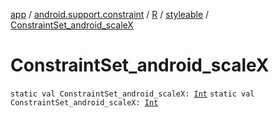 [app](../../../index.md) / [android.support.constraint](../../index.md) / [R](../index.md) / [styleable](index.md) / [ConstraintSet_android_scaleX](./-constraint-set_android_scale-x.md)

# ConstraintSet_android_scaleX

`static val ConstraintSet_android_scaleX: `[`Int`](https://kotlinlang.org/api/latest/jvm/stdlib/kotlin/-int/index.html)
`static val ConstraintSet_android_scaleX: `[`Int`](https://kotlinlang.org/api/latest/jvm/stdlib/kotlin/-int/index.html)